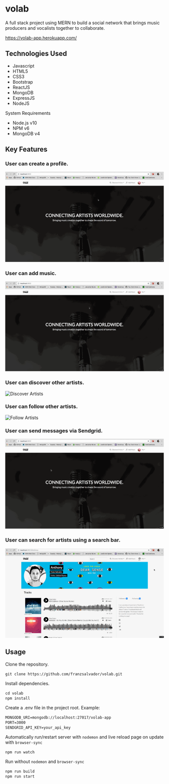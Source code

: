 # volab
A full stack project using MERN to build a social network that brings music producers and vocalists together to collaborate.

https://volab-app.herokuapp.com/

## Technologies Used
- Javascript
- HTML5
- CSS3
- Bootstrap
- ReactJS
- MongoDB
- ExpressJS
- NodeJS

System Requirements
- Node.js v10
- NPM v6
- MongoDB v4

## Key Features
### User can create a profile.
![Create Profile](gifs/create-profile.gif)

### User can add music.
![Add Music](gifs/add-music.gif)

### User can discover other artists.
![Discover Artists](gifs/discover-artists.gif)

### User can follow other artists.
![Follow Artists](gifs/follow-artists.gif)

### User can send messages via Sendgrid.
![Send Messages](gifs/send-email.gif)

### User can search for artists using a search bar.
![Search Bar](gifs/search-bar.gif)

## Usage

Clone the repository.
```
git clone https://github.com/franzsalvador/volab.git
```

Install dependencies.
```
cd volab
npm install
```
Create a .env file in the project root. Example:
```
MONGODB_URI=mongodb://localhost:27017/volab-app
PORT=3000
SENDGRID_API_KEY=your_api_key
```
Automatically run/restart server with `nodemon` and live reload page on update with `browser-sync`
```
npm run watch
```
Run without `nodemon` and `browser-sync`
```
npm run build
npm run start
